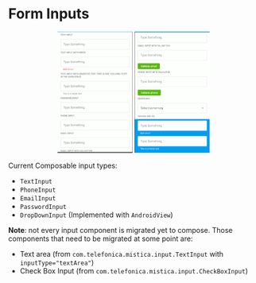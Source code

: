 # Form Inputs

<p align="center">
   <img width="30%" src="../../../../../../../../../doc/images/inputs/compose_inputs1.png" />
   <img width="30%" src="../../../../../../../../../doc/images/inputs/compose_inputs2.png" />
</p>

Current Composable input types:
* `TextInput`
* `PhoneInput`
* `EmailInput`
* `PasswordInput`
* `DropDownInput` (Implemented with `AndroidView`)

**Note**: not every input component is migrated yet to compose. Those components that need to be migrated at some point are:
* Text area (from `com.telefonica.mistica.input.TextInput` with `inputType="textArea"`)
* Check Box Input (from `com.telefonica.mistica.input.CheckBoxInput`)